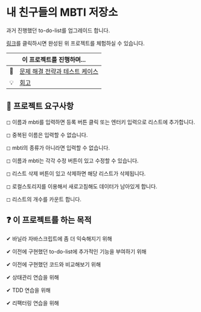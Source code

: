 # 내 친구들의 MBTI 저장소

과거 진행했던 to-do-list를 업그레이드 합니다.

[링크](#)를 클릭하시면 완성된 위 프로젝트를 체험하실 수 있습니다.

<table>
    <thead>
        <tr>
            <th colspan="2" style="text-align: center">
                이 프로젝트를 진행하며...
            </th>
        </tr>
    </thead>
    <tbody>
        <tr>
            <td style="text-align: center">🤔</td>
            <td><a href="https://www.notion.so/ryong9rrr/mbti-5fa2a8edb29643c88c11eb58e01c3456">문제 해결 전략과 테스트 케이스</a></td>
        </tr>
        <tr>
            <td style="text-align: center">💡</td>
            <td><a href="https://www.notion.so/ryong9rrr/4b402a6cb5e74ba0b4e8572c7f69974d">회고</a></td>
        </tr>
    </tbody>
</table>

## 🎯 프로젝트 요구사항

◻ 이름과 mbti를 입력하면 등록 버튼 클릭 또는 엔터키 입력으로 리스트에 추가합니다.

◻ 중복된 이름은 입력할 수 없습니다.

◻ mbti의 종류가 아니라면 입력할 수 없습니다.

◻ 이름과 mbti는 각각 수정 버튼이 있고 수정할 수 있습니다.

◻ 리스트 삭제 버튼이 있고 삭제하면 해당 리스트가 삭제됩니다.

◻ 로컬스토리지를 이용해서 새로고침해도 데이터가 남아있게 합니다.

◻ 리스트의 개수를 카운트 합니다.

## ❓ 이 프로젝트를 하는 목적

✔ 바닐라 자바스크립트에 좀 더 익숙해지기 위해

✔ 이전에 구현했던 to-do-list에 추가적인 기능을 부여하기 위해

✔ 이전에 구현했던 코드와 비교해보기 위해

✔ 상태관리 연습을 위해

✔ TDD 연습을 위해

✔ 리팩터링 연습을 위해
